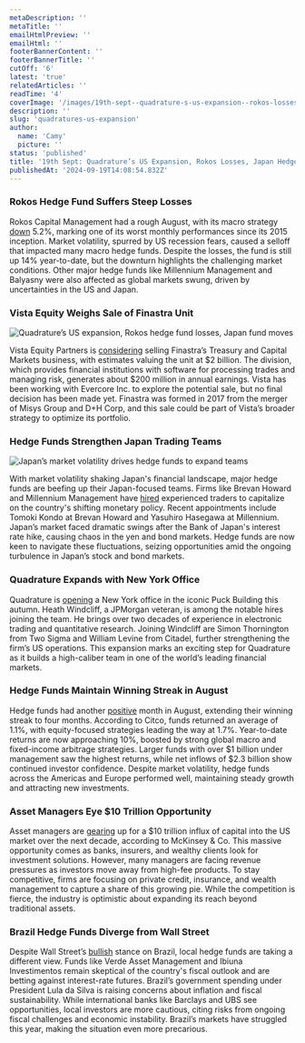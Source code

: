 ```yaml
---
metaDescription: ''
metaTitle: ''
emailHtmlPreview: ''
emailHtml: ''
footerBannerContent: ''
footerBannerTitle: ''
cutOff: '6'
latest: 'true'
relatedArticles: ''
readTime: '4'
coverImage: '/images/19th-sept--quadrature-s-us-expansion--rokos-losses--japan-hedge-fund-moves-a-cyMj.webp'
description: ''
slug: 'quadratures-us-expansion'
author:
  name: 'Camy'
  picture: ''
status: 'published'
title: '19th Sept: Quadrature’s US Expansion, Rokos Losses, Japan Hedge Fund Moves'
publishedAt: '2024-09-19T14:08:54.832Z'
---
```


### Rokos Hedge Fund Suffers Steep Losses

Rokos Capital Management had a rough August, with its macro strategy [down](https://www.hedgeweek.com/rokos-macro-fund-down-5-amid-august-market-volatility/) 5.2%, marking one of its worst monthly performances since its 2015 inception. Market volatility, spurred by US recession fears, caused a selloff that impacted many macro hedge funds. Despite the losses, the fund is still up 14% year-to-date, but the downturn highlights the challenging market conditions. Other major hedge funds like Millennium Management and Balyasny were also affected as global markets swung, driven by uncertainties in the US and Japan.

### Vista Equity Weighs Sale of Finastra Unit

![Quadrature’s US expansion, Rokos hedge fund losses, Japan fund moves](/images/19th-sept--quadrature-s-us-expansion--rokos-losses--japan-hedge-fund-moves-a-A4MD.webp)

Vista Equity Partners is [considering](https://www.bnnbloomberg.ca/business/company-news/2024/09/18/vista-picks-evercore-to-help-sell-finastras-capital-markets-arm/) selling Finastra’s Treasury and Capital Markets business, with estimates valuing the unit at $2 billion. The division, which provides financial institutions with software for processing trades and managing risk, generates about $200 million in annual earnings. Vista has been working with Evercore Inc. to explore the potential sale, but no final decision has been made yet. Finastra was formed in 2017 from the merger of Misys Group and D+H Corp, and this sale could be part of Vista’s broader strategy to optimize its portfolio.

### Hedge Funds Strengthen Japan Trading Teams

![Japan’s market volatility drives hedge funds to expand teams](/images/19th-sept--quadrature-s-us-expansion--rokos-losses--japan-hedge-fund-moves-b-A4Mz.webp)

With market volatility shaking Japan's financial landscape, major hedge funds are beefing up their Japan-focused teams. Firms like Brevan Howard and Millennium Management have [hired](https://www.hedgeweek.com/brevan-howard-and-millennium-add-to-japan-focused-trading-teams/) experienced traders to capitalize on the country's shifting monetary policy. Recent appointments include Tomoki Kondo at Brevan Howard and Yasuhiro Hasegawa at Millennium. Japan’s market faced dramatic swings after the Bank of Japan's interest rate hike, causing chaos in the yen and bond markets. Hedge funds are now keen to navigate these fluctuations, seizing opportunities amid the ongoing turbulence in Japan’s stock and bond markets.

### Quadrature Expands with New York Office

Quadrature is [opening](https://www.hedgeweek.com/quadrature-hires-jpmorgan-md-as-part-of-us-push/) a New York office in the iconic Puck Building this autumn. Heath Windcliff, a JPMorgan veteran, is among the notable hires joining the team. He brings over two decades of experience in electronic trading and quantitative research. Joining Windcliff are Simon Thornington from Two Sigma and William Levine from Citadel, further strengthening the firm’s US operations. This expansion marks an exciting step for Quadrature as it builds a high-caliber team in one of the world’s leading financial markets.

### Hedge Funds Maintain Winning Streak in August

Hedge funds had another [positive](https://www.hedgeweek.com/hedge-funds-up-for-fourth-month-in-a-row-in-august/) month in August, extending their winning streak to four months. According to Citco, funds returned an average of 1.1%, with equity-focused strategies leading the way at 1.7%. Year-to-date returns are now approaching 10%, boosted by strong global macro and fixed-income arbitrage strategies. Larger funds with over $1 billion under management saw the highest returns, while net inflows of $2.3 billion show continued investor confidence. Despite market volatility, hedge funds across the Americas and Europe performed well, maintaining steady growth and attracting new investments.

### Asset Managers Eye $10 Trillion Opportunity

Asset managers are [gearing](https://www.bnnbloomberg.ca/business/2024/09/18/mckinsey-says-finance-industry-shakeup-to-dislodge-10-trillion/) up for a $10 trillion influx of capital into the US market over the next decade, according to McKinsey & Co. This massive opportunity comes as banks, insurers, and wealthy clients look for investment solutions. However, many managers are facing revenue pressures as investors move away from high-fee products. To stay competitive, firms are focusing on private credit, insurance, and wealth management to capture a share of this growing pie. While the competition is fierce, the industry is optimistic about expanding its reach beyond traditional assets.

### Brazil Hedge Funds Diverge from Wall Street

Despite Wall Street’s [bullish](https://www.bnnbloomberg.ca/investing/commodities/2024/09/18/hedge-funds-shun-the-brazil-trade-winning-fans-in-wall-street/) stance on Brazil, local hedge funds are taking a different view. Funds like Verde Asset Management and Ibiuna Investimentos remain skeptical of the country's fiscal outlook and are betting against interest-rate futures. Brazil’s government spending under President Lula da Silva is raising concerns about inflation and fiscal sustainability. While international banks like Barclays and UBS see opportunities, local investors are more cautious, citing risks from ongoing fiscal challenges and economic instability. Brazil’s markets have struggled this year, making the situation even more precarious.